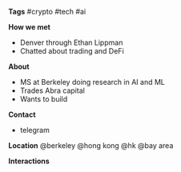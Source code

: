 **Tags**
#crypto #tech #ai

**How we met**
- Denver through Ethan Lippman
- Chatted about trading and DeFi

**About**
- MS at Berkeley doing research in AI and ML
- Trades Abra capital
- Wants to build

**Contact**
- telegram

**Location**
@berkeley
@hong kong
@hk
@bay area

**Interactions**